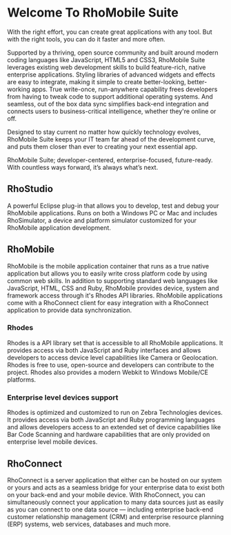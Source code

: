 # Welcome To RhoMobile Suite

With the right effort, you can create great applications with any tool. But with the right tools, you can do it faster and more often.

Supported by a thriving, open source community and built around modern coding languages like JavaScript, HTML5 and CSS3, RhoMobile Suite leverages existing web development skills to build feature-rich, native enterprise applications. Styling libraries of advanced widgets and effects are easy to integrate, making it simple to create better-looking, better-working apps. True write-once, run-anywhere capability frees developers from having to tweak code to support additional operating systems. And seamless, out of the box data sync simplifies back-end integration and connects users to business-critical intelligence, whether they're online or off.

Designed to stay current no matter how quickly technology evolves, RhoMobile Suite keeps your IT team far ahead of the development curve, and puts them closer than ever to creating your next essential app.

RhoMobile Suite; developer-centered, enterprise-focused, future-ready. With countless ways forward, it’s always what’s next.


## RhoStudio
A powerful Eclipse plug-in that allows you to develop, test and debug your RhoMobile applications. Runs on both a Windows PC or Mac and includes RhoSimulator, a device and platform simulator customized for your RhoMobile application development.

## RhoMobile
RhoMobile is the mobile application container that runs as a true native application but allows you to easily write cross platform code by using common web skills. In addition to supporting standard web languages like JavaScript, HTML, CSS and Ruby, RhoMobile provides device, system and framework access through it's Rhodes API libraries. RhoMobile applications come with a RhoConnect client for easy integration with a RhoConnect application to provide data synchronization.

### Rhodes
Rhodes is a API library set that is accessible to all RhoMobile applications. It provides access via both JavaScript and Ruby interfaces and allows developers to access device level capabilities like Camera or Geolocation. Rhodes is free to use, open-source and developers can contribute to the project. Rhodes also provides a modern Webkit to Windows Mobile/CE platforms.

### Enterprise level devices support
Rhodes is optimized and customized to run on Zebra Technologies devices. It provides access via both JavaScript and Ruby programming languages and allows developers access to an extended set of device capabilities like Bar Code Scanning and hardware capabilities that are only provided on enterprise level mobile devices. 

## RhoConnect
RhoConnect is a server application that either can be hosted on our system or yours and acts as a seamless bridge for your enterprise data to exist both on your back-end and your mobile device. With RhoConnect, you can simultaneously connect your application to many data sources just as easily as you can connect to one data source — including enterprise back-end customer relationship management (CRM) and enterprise resource planning (ERP) systems, web services, databases and much more. 
